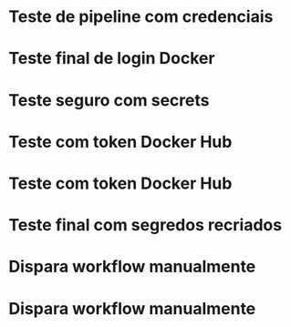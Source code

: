 # Teste de pipeline com credenciais
# Teste final de login Docker
# Teste seguro com secrets
# Teste com token Docker Hub
# Teste com token Docker Hub
# Teste final com segredos recriados
# Dispara workflow manualmente
# Dispara workflow manualmente
